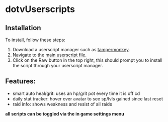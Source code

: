 # dotvUserscripts

## Installation

To install, follow these steps:

1. Download a userscript manager such as [tampermonkey](https://www.tampermonkey.net).
2. Navigate to the [main userscript file](https://github.com/Liamcedric/PersonaldotvUserscripts/blob/main/main.user.js).
3. Click on the Raw button in the top right, this should prompt you to install the script through your userscript manager.

## Features:

- smart auto heal/grit: uses an hp/grit pot every time it is off cd
- daily stat tracker: hover over avatar to see sp/lvls gained since last reset
- raid info: shows weakness and resist of all raids

**all scripts can be toggled via the in game settings menu**
